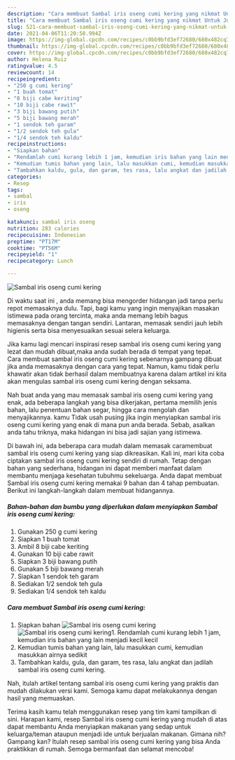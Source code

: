 ```yaml
---
description: "Cara membuat Sambal iris oseng cumi kering yang nikmat Untuk Jualan"
title: "Cara membuat Sambal iris oseng cumi kering yang nikmat Untuk Jualan"
slug: 521-cara-membuat-sambal-iris-oseng-cumi-kering-yang-nikmat-untuk-jualan
date: 2021-04-06T11:20:58.994Z
image: https://img-global.cpcdn.com/recipes/c0bb9bfd3ef72680/680x482cq70/sambal-iris-oseng-cumi-kering-foto-resep-utama.jpg
thumbnail: https://img-global.cpcdn.com/recipes/c0bb9bfd3ef72680/680x482cq70/sambal-iris-oseng-cumi-kering-foto-resep-utama.jpg
cover: https://img-global.cpcdn.com/recipes/c0bb9bfd3ef72680/680x482cq70/sambal-iris-oseng-cumi-kering-foto-resep-utama.jpg
author: Helena Ruiz
ratingvalue: 4.5
reviewcount: 14
recipeingredient:
- "250 g cumi kering"
- "1 buah tomat"
- "8 biji cabe keriting"
- "10 biji cabe rawit"
- "3 biji bawang putih"
- "5 biji bawang merah"
- "1 sendok teh garam"
- "1/2 sendok teh gula"
- "1/4 sendok teh kaldu"
recipeinstructions:
- "Siapkan bahan"
- "Rendamlah cumi kurang lebih 1 jam, kemudian iris bahan yang lain menjadi kecil kecil"
- "Kemudian tumis bahan yang lain, lalu masukkan cumi, kemudian masukkan airnya sedikit"
- "Tambahkan kaldu, gula, dan garam, tes rasa, lalu angkat dan jadilah sambal iris oseng cumi kering."
categories:
- Resep
tags:
- sambal
- iris
- oseng

katakunci: sambal iris oseng 
nutrition: 283 calories
recipecuisine: Indonesian
preptime: "PT17M"
cooktime: "PT56M"
recipeyield: "1"
recipecategory: Lunch

---
```



![Sambal iris oseng cumi kering](https://img-global.cpcdn.com/recipes/c0bb9bfd3ef72680/680x482cq70/sambal-iris-oseng-cumi-kering-foto-resep-utama.jpg)

Di waktu  saat ini , anda memang bisa mengorder hidangan jadi tanpa perlu repot memasaknya dulu. Tapi, bagi kamu yang ingin menyajikan masakan istimewa pada orang tercinta, maka anda memang lebih bagus memasaknya dengan tangan sendiri. Lantaran, memasak sendiri jauh lebih higienis serta bisa menyesuaikan sesuai selera keluarga.

Jika kamu lagi mencari inspirasi resep sambal iris oseng cumi kering yang lezat dan mudah dibuat,maka anda sudah berada di tempat yang tepat. Cara membuat sambal iris oseng cumi kering  sebenarnya gampang dibuat jika anda memasaknya dengan cara yang tepat. Namun, kamu tidak perlu khawatir akan tidak berhasil dalam membuatnya 
karena dalam artikel ini kita akan mengulas sambal iris oseng cumi kering dengan seksama.  



Nah buat anda yang mau memasak sambal iris oseng cumi kering yang enak, ada beberapa langkah yang bisa dikerjakan, pertama memilih jenis bahan, lalu penentuan bahan segar, hingga cara mengolah dan menyajikannya. kamu Tidak usah pusing jika ingin menyiapkan sambal iris oseng cumi kering yang enak di mana pun anda berada. Sebab, asalkan anda  tahu triknya, maka hidangan ini bisa jadi sajian yang istimewa.

Di bawah ini, ada beberapa cara mudah dalam memasak caramembuat sambal iris oseng cumi kering yang siap dikreasikan. Kali ini, mari kita coba ciptakan sambal iris oseng cumi kering sendiri di rumah. Tetap dengan bahan yang sederhana, hidangan ini dapat memberi manfaat dalam membantu menjaga kesehatan tubuhmu sekeluarga. Anda dapat membuat Sambal iris oseng cumi kering memakai 9 bahan dan 4 tahap pembuatan. Berikut ini langkah-langkah dalam membuat hidangannya.

<!--inarticleads1-->

##### Bahan-bahan dan bumbu yang diperlukan dalam menyiapkan Sambal iris oseng cumi kering:

1. Gunakan 250 g cumi kering
1. Siapkan 1 buah tomat
1. Ambil 8 biji cabe keriting
1. Gunakan 10 biji cabe rawit
1. Siapkan 3 biji bawang putih
1. Gunakan 5 biji bawang merah
1. Siapkan 1 sendok teh garam
1. Sediakan 1/2 sendok teh gula
1. Sediakan 1/4 sendok teh kaldu




<!--inarticleads2-->

##### Cara membuat Sambal iris oseng cumi kering:

1. Siapkan bahan
<img src="https://img-global.cpcdn.com/steps/d9156b051cd1b651/160x128cq70/sambal-iris-oseng-cumi-kering-langkah-memasak-1-foto.jpg" alt="Sambal iris oseng cumi kering"><img src="https://img-global.cpcdn.com/steps/933172fe312d4c7c/160x128cq70/sambal-iris-oseng-cumi-kering-langkah-memasak-1-foto.jpg" alt="Sambal iris oseng cumi kering">1. Rendamlah cumi kurang lebih 1 jam, kemudian iris bahan yang lain menjadi kecil kecil
1. Kemudian tumis bahan yang lain, lalu masukkan cumi, kemudian masukkan airnya sedikit
1. Tambahkan kaldu, gula, dan garam, tes rasa, lalu angkat dan jadilah sambal iris oseng cumi kering.




Nah, itulah artikel tentang  sambal iris oseng cumi kering  yang praktis dan mudah dilakukan versi kami. Semoga kamu dapat melakukannya dengan hasil yang memuaskan. 

Terima kasih kamu telah menggunakan resep yang tim kami tampilkan di sini. Harapan kami, resep  Sambal iris oseng cumi kering yang mudah di atas dapat membantu Anda menyiapkan makanan yang sedap untuk keluarga/teman ataupun menjadi ide untuk berjualan makanan. Gimana nih? Gampang kan? Itulah resep sambal iris oseng cumi kering yang bisa Anda praktikkan di rumah. Semoga bermanfaat dan selamat mencoba!

